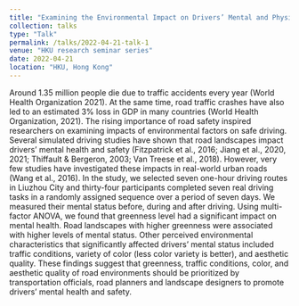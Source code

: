 ```yaml
---
title: "Examining the Environmental Impact on Drivers’ Mental and Physiological Status on Urban Roads"
collection: talks
type: "Talk"
permalink: /talks/2022-04-21-talk-1
venue: "HKU research seminar series"
date: 2022-04-21
location: "HKU, Hong Kong"
---
```


Around 1.35 million people die due to traffic accidents every year (World Health Organization 2021). At the same time, road traffic crashes have also led to an estimated 3% loss in GDP in many countries (World Health Organization, 2021). The rising importance of road safety inspired researchers on examining impacts of environmental factors on safe driving. Several simulated driving studies have shown that road landscapes impact drivers’ mental health and safety (Fitzpatrick et al., 2016; Jiang et al., 2020, 2021; Thiffault & Bergeron, 2003; Van Treese et al., 2018). However, very few studies have investigated these impacts in real-world urban roads (Wang et al., 2016). In the study, we selected seven one-hour driving routes in Liuzhou City and thirty-four participants completed seven real driving tasks in a randomly assigned sequence over a period of seven days. We measured their mental status before, during and after driving. Using multi-factor ANOVA, we found that greenness level had a significant impact on mental health. Road landscapes with higher greenness were associated with higher levels of mental status. Other perceived environmental characteristics that significantly affected drivers’ mental status included traffic conditions, variety of color (less color variety is better), and aesthetic quality. These findings suggest that greenness, traffic conditions, color, and aesthetic quality of road environments should be prioritized by transportation officials, road planners and landscape designers to promote drivers’ mental health and safety.

